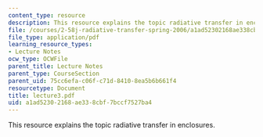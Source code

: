 ```yaml
---
content_type: resource
description: This resource explains the topic radiative transfer in enclosures.
file: /courses/2-58j-radiative-transfer-spring-2006/a1ad52302168ae338cbf7bccf7527ba4_lecture3.pdf
file_type: application/pdf
learning_resource_types:
- Lecture Notes
ocw_type: OCWFile
parent_title: Lecture Notes
parent_type: CourseSection
parent_uid: 75cc6efa-c06f-c71d-8410-8ea5b6b661f4
resourcetype: Document
title: lecture3.pdf
uid: a1ad5230-2168-ae33-8cbf-7bccf7527ba4
---
```

This resource explains the topic radiative transfer in enclosures.